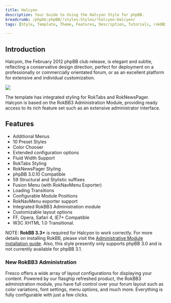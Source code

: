 ```yaml
---
title: Halcyon
description: Your Guide to Using the Halcyon Style for phpBB.
breadcrumb: /phpbb:phpBB/!styles:Styles/!halcyon:Halcyon/
tags: [Style, Template, Theme, Features, Description, Tutorials, rokBB3]

---
```


Introduction
-----

Halcyon, the February 2012 phpBB club release, is elegant and subtle, reflecting a conservative design direction, perfect for deployment on a professionally or commercially orientated forum, or as an excellent platform for extensive and individual customization. 

![][style]

The template has integrated styling for RokTabs and RokNewsPager. Halcyon is based on the RokBB3 Administration Module, providing ready access to its rich feature set such as an extensive administrator interface.

Features
-----

* Additional Menus
* 10 Preset Styles
* Color Chooser
* Extended configuration options
* Fluid Width Support
* RokTabs Styling
* RokNewsPager Styling
* phpBB 3.0.10 Compatible
* 59 Structural and Stylistic suffixes
* Fusion Menu (with RokNavMenu Exporter)
* Loading Transitions
* Configurable Module Positions
* RokNavMenu exporter support
* Integrated RokBB3 Administration module
* Customizable layout options
* FF, Opera, Safari 4, IE7+ Compatible
* W3C XHTML 1.0 Transitional.

NOTE: **RokBB 3.3+** is required for Halcyon to work correctly. For more details on installing RokBB, please visit the [Administrative Module installation guide](../../start/styles.md#installing-administrative-modules). Also, this style presently only supports phpBB 3.0 and is not currently available for phpBB 3.1.


### New RokBB3 Administration

Fresco offers a wide array of layout configurations for displaying your content. Powered by our flasghip refreshed product, the RokBB3 administration module, you have full control over your forum layout such as color variations, font settings, menu options, and much more. Everything is fully configurable with just a few clicks.

[adminguide]: ../../start/styles.md#installing-administrative-modules
[style]: assets/halcyon.jpeg
[rokbridge]: http://www.rockettheme.com/extensions-joomla/roklegacy
